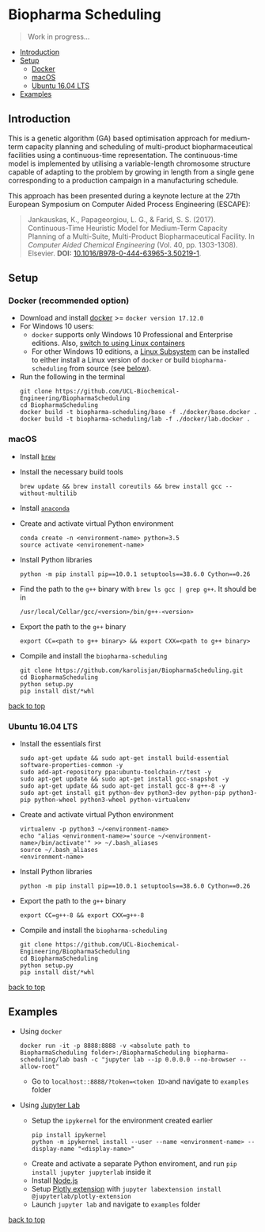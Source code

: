 <a id='index'></a>
# Biopharma Scheduling

> Work in progress...

* [Introduction](#intro)
* [Setup](#setup)
    * [Docker](#docker)
    * [macOS](#macos)
    * [Ubuntu 16.04 LTS](#ubuntu)
* [Examples](#demo)

<a id='intro'></a>
## Introduction

This is a genetic algorithm (GA) based optimisation approach for medium-term capacity planning and scheduling of multi-product biopharmaceutical facilities using a continuous-time representation. The continuous-time model is implemented by utilising a variable-length chromosome structure capable of adapting to the problem by growing in length from a single gene corresponding to a production campaign in a manufacturing schedule.

This approach has been presented during a keynote lecture at the 27th European Symposium on Computer Aided Process Engineering (ESCAPE):

> Jankauskas, K., Papageorgiou, L. G., & Farid, S. S. (2017). Continuous-Time Heuristic Model for Medium-Term Capacity Planning of a Multi-Suite, Multi-Product Biopharmaceutical Facility. In *Computer Aided Chemical Engineering* (Vol. 40, pp. 1303-1308). Elsevier. **DOI:** [10.1016/B978-0-444-63965-3.50219-1](https://doi.org/10.1016/B978-0-444-63965-3.50219-1).

<a id='setup'></a>
## Setup 

<a id='docker'></a>
### Docker (recommended option)

* Download and install [docker](https://www.docker.com/community-edition) >= `docker version 17.12.0`
* For Windows 10 users:
    * `docker` supports only Windows 10 Professional and Enterprise editions. Also, [switch to using Linux containers](https://docs.microsoft.com/en-us/virtualization/windowscontainers/quick-start/quick-start-windows-10)
    * For other Windows 10 editions, a [Linux Subsystem](https://docs.microsoft.com/en-us/windows/wsl/install-win10) can be installed to either install a Linux version of `docker` or build `biopharma-scheduling` from source (see [below](#ubuntu)). 
* Run the following in the terminal
    ```
    git clone https://github.com/UCL-Biochemical-Engineering/BiopharmaScheduling
    cd BiopharmaScheduling
    docker build -t biopharma-scheduling/base -f ./docker/base.docker .
    docker build -t biopharma-scheduling/lab -f ./docker/lab.docker .
    ```

<a id='macos'></a>
### macOS

* Install [`brew`](https://brew.sh/)

* Install the necessary build tools
    ```
    brew update && brew install coreutils && brew install gcc --without-multilib
    ```
* Install [`anaconda`](https://www.anaconda.com/download/#linux)
* Create and activate virtual Python environment
    ```
    conda create -n <environment-name> python=3.5
    source activate <environement-name>
    ```
* Install Python libraries
    ```
    python -m pip install pip==10.0.1 setuptools==38.6.0 Cython==0.26
    ```
* Find the path to the `g++` binary with `brew ls gcc | grep g++`. It should be in       
    ```
    /usr/local/Cellar/gcc/<version>/bin/g++-<version>
    ```
* Export the path to the `g++` binary 
    ```
    export CC=<path to g++ binary> && export CXX=<path to g++ binary>
    ```
* Compile and install the `biopharma-scheduling`
    ```
    git clone https://github.com/karolisjan/BiopharmaScheduling.git
    cd BiopharmaScheduling
    python setup.py
    pip install dist/*whl
    ```

[back to top](#index)

<a id='ubuntu'></a>
### Ubuntu 16.04 LTS

* Install the essentials first
    ```
    sudo apt-get update && sudo apt-get install build-essential software-properties-common -y 
    sudo add-apt-repository ppa:ubuntu-toolchain-r/test -y 
    sudo apt-get update && sudo apt-get install gcc-snapshot -y 
    sudo apt-get update && sudo apt-get install gcc-8 g++-8 -y
    sudo apt-get install git python-dev python3-dev python-pip python3-pip python-wheel python3-wheel python-virtualenv 
    ```
* Create and activate virtual Python environment
    ```
    virtualenv -p python3 ~/<environment-name>
    echo "alias <environment-name>='source ~/<environment-name>/bin/activate'" >> ~/.bash_aliases
    source ~/.bash_aliases
    <environment-name>
    ```
* Install Python libraries
    ```
    python -m pip install pip==10.0.1 setuptools==38.6.0 Cython==0.26
    ```
* Export the path to the `g++` binary 
    ```
    export CC=g++-8 && export CXX=g++-8
    ```
* Compile and install the `biopharma-scheduling`
    ```
    git clone https://github.com/UCL-Biochemical-Engineering/BiopharmaScheduling
    cd BiopharmaScheduling
    python setup.py
    pip install dist/*whl
    ```

[back to top](#index)

<a id='examples'></a>
## Examples

* Using `docker`
    ```
    docker run -it -p 8888:8888 -v <absolute path to BiopharmaScheduling folder>:/BiopharmaScheduling biopharma-scheduling/lab bash -c "jupyter lab --ip 0.0.0.0 --no-browser --allow-root"
    ```
    * Go to `localhost::8888/?token=<token ID>`and navigate to `examples` folder
* Using [Jupyter Lab](https://blog.jupyter.org/jupyterlab-is-ready-for-users-5a6f039b8906) 

    * Setup the `ipykernel` for the environment created earlier
        ```
        pip install ipykernel
        python -m ipykernel install --user --name <environment-name> --display-name "<display-name>"
        ```
    * Create and activate a separate Python enviroment, and run `pip install jupyter jupyterlab` inside it
    * Install [Node.js](https://nodejs.org/en/)
    * Setup [Plotly extension](https://github.com/jupyterlab/jupyter-renderers/tree/master/packages/plotly-extension) with `jupyter labextension install @jupyterlab/plotly-extension`
    * Launch `jupyter lab` and navigate to `examples` folder

[back to top](#index)